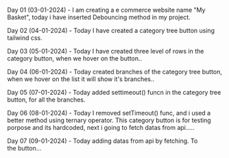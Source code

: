 Day 01 (03-01-2024) - I am creating a e commerce website name "My Basket", today i have inserted Debouncing method in my project.

Day 02 (04-01-2024) - Today I have created a category tree button using tailwind css.

Day 03 (05-01-2024) - Today I have created three level of rows in the category button, when we hover on the button..

Day 04 (06-01-2024) - Today created branches of the category tree button, when we hover on the list it will show it's branches..

Day 05 (07-01-2024) - Today added settimeout() funcn in the category tree button, for all the branches.

Day 06 (08-01-2024) - Today I removed setTimeout() func, and i used a better method using ternary operator. This category button is for testing porpose and its hardcoded, next i going to fetch datas from api.....

Day 07 (09-01-2024) - Today adding datas from api by fetching. To the button...
